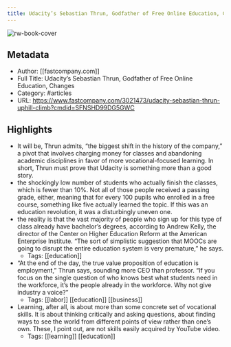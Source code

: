 ```yaml
---
title: Udacity’s Sebastian Thrun, Godfather of Free Online Education, Changes
---
```

![rw-book-cover](https://readwise-assets.s3.amazonaws.com/static/images/article0.00998d930354.png)

## Metadata
- Author: [[fastcompany.com]]
- Full Title: Udacity’s Sebastian Thrun, Godfather of Free Online Education, Changes
- Category: #articles
- URL: https://www.fastcompany.com/3021473/udacity-sebastian-thrun-uphill-climb?cmdid=SFNSHD99DG5GWC

## Highlights
- It will be, Thrun admits, “the biggest shift in the history of the company,” a pivot that involves charging money for classes and abandoning academic disciplines in favor of more vocational-focused learning. In short, Thrun must prove that Udacity is something more than a good story.
- the shockingly low number of students who actually finish the classes, which is fewer than 10%. Not all of those people received a passing grade, either, meaning that for every 100 pupils who enrolled in a free course, something like five actually learned the topic. If this was an education revolution, it was a disturbingly uneven one.
- the reality is that the vast majority of people who sign up for this type of class already have bachelor’s degrees, according to Andrew Kelly, the director of the Center on Higher Education Reform at the American Enterprise Institute. “The sort of simplistic suggestion that MOOCs are going to disrupt the entire education system is very premature,” he says.
    - Tags: [[education]] 
- “At the end of the day, the true value proposition of education is employment,” Thrun says, sounding more CEO than professor. “If you focus on the single question of who knows best what students need in the workforce, it’s the people already in the workforce. Why not give industry a voice?”
    - Tags: [[labor]] [[education]] [[business]] 
- Learning, after all, is about more than some concrete set of vocational skills. It is about thinking critically and asking questions, about finding ways to see the world from different points of view rather than one’s own. These, I point out, are not skills easily acquired by YouTube video.
    - Tags: [[learning]] [[education]] 
